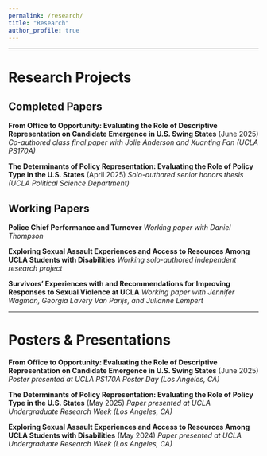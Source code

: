 ```yaml
---
permalink: /research/
title: "Research"
author_profile: true
---
```


---

# Research Projects

## Completed Papers

**From Office to Opportunity: Evaluating the Role of Descriptive Representation on Candidate Emergence in U.S. Swing States** (June 2025)
*Co-authored class final paper with Jolie Anderson and Xuanting Fan (UCLA PS170A)*

**The Determinants of Policy Representation: Evaluating the Role of Policy Type in the U.S. States** (April 2025)
*Solo-authored senior honors thesis (UCLA Political Science Department)*

## Working Papers

**Police Chief Performance and Turnover**
*Working paper with Daniel Thompson*

**Exploring Sexual Assault Experiences and Access to Resources Among UCLA Students with Disabilities**
*Working solo-authored independent research project*

**Survivors’ Experiences with and Recommendations for Improving Responses to Sexual Violence at UCLA**
*Working paper with Jennifer Wagman, Georgia Lavery Van Parijs, and Julianne Lempert*  

---

# Posters & Presentations

**From Office to Opportunity: Evaluating the Role of Descriptive Representation on Candidate Emergence in U.S. Swing States** (June 2025)
*Poster presented at UCLA PS170A Poster Day (Los Angeles, CA)* 

**The Determinants of Policy Representation: Evaluating the Role of Policy Type in the U.S. States** (May 2025)
*Paper presented at UCLA Undergraduate Research Week (Los Angeles, CA)* 

**Exploring Sexual Assault Experiences and Access to Resources Among UCLA Students with Disabilities** (May 2024)
*Paper presented at UCLA Undergraduate Research Week (Los Angeles, CA)*
